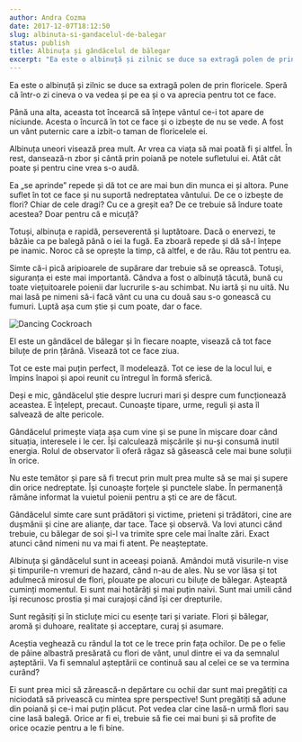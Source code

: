 ```yaml
---
author: Andra Cozma
date: 2017-12-07T18:12:50
slug: albinuta-si-gandacelul-de-balegar
status: publish
title: Albinuța și gândăcelul de bălegar
excerpt: "Ea este o albinuță și zilnic se duce sa extragă polen de prin floricele. Speră că într-o zi cineva o  "
---
```

Ea este o albinuță și zilnic se duce sa extragă polen de prin floricele. Speră că într-o zi cineva o va vedea și pe ea și o va aprecia pentru tot ce face.

Până una alta, aceasta tot încearcă să înțepe vântul ce-i tot apare de niciunde. Acesta o încurcă în tot ce face și o izbește de nu se vede. A fost un vânt puternic care a izbit-o taman de floricelele ei.

Albinuța uneori visează prea mult. Ar vrea ca viața să mai poată fi și altfel. În rest, dansează-n zbor și cântă prin poiană pe notele sufletului ei. Atât cât poate și pentru cine vrea s-o audă.

Ea „se aprinde” repede și dă tot ce are mai bun din munca ei și altora. Pune suflet în tot ce face și nu suportă nedreptatea vântului. De ce o izbește de flori? Chiar de cele dragi? Cu ce a greșit ea? De ce trebuie să îndure toate acestea? Doar pentru că e micuță?

Totuși, albinuța e rapidă, perseverentă și luptătoare. Dacă o enervezi, te bâzâie ca pe balegă până o iei la fugă. Ea zboară repede și dă să-l înțepe pe inamic. Noroc că se oprește la timp, că altfel, e de rău. Rău tot pentru ea.

Simte că-i pică aripioarele de supărare dar trebuie să se oprească. Totuși, siguranța ei este mai importantă. Cândva a fost o albinuță tăcută, bună cu toate viețuitoarele poienii dar lucrurile s-au schimbat. Nu iartă și nu uită. Nu mai lasă pe nimeni să-i facă vânt cu una cu două sau s-o gonească cu fumuri. Luptă așa cum știe și cum poate, dar o face.

![Dancing Cockroach](https://i0.wp.com/www.sherv.net/cm/emoticons/bugs/dancing-cockroach-smiley-emoticon.gif?w=1000)

El este un gândăcel de bălegar și în fiecare noapte, visează că tot face biluțe de prin țărână. Visează tot ce face ziua.

Tot ce este mai puțin perfect, îl modelează. Tot ce iese de la locul lui, e împins înapoi și apoi reunit cu întregul în formă sferică.

Deși e mic, gândăcelul știe despre lucruri mari și despre cum funcționează aceastea. E înțelept, precaut. Cunoaște tipare, urme, reguli și asta îl salvează de alte pericole.

Gândăcelul primește viața așa cum vine și se pune în mișcare doar când situația, interesele i le cer. Își calculează mișcările și nu-și consumă inutil energia. Rolul de observator îi oferă răgaz să găsească cele mai bune soluții în orice.

Nu este temător și pare să fi trecut prin mult prea multe să se mai și supere din orice nedreptate. Își cunoaște forțele și punctele slabe. În permanență rămâne informat la vuietul poienii pentru a ști ce are de făcut.

Gândăcelul simte care sunt prădători și victime, prieteni și trădători, cine are dușmănii și cine are alianțe, dar tace. Tace și observă. Va lovi atunci când trebuie, cu bălegar de soi și-l va trimite spre cele mai înalte zări. Exact atunci când nimeni nu va mai fi atent. Pe neașteptate.

Albinuța și gândăcelul sunt in aceeași poiană. Amândoi mută visurile-n vise și timpurile-n vremuri de hazard, când n-au de ales. Nu se vor lăsa și tot adulmecă mirosul de flori, plouate pe alocuri cu biluțe de bălegar. Așteaptă cuminți momentul. Ei sunt mai hotărâți și mai puțin naivi. Sunt mai umili când își recunosc prostia și mai curajoși când își cer drepturile.

Sunt regăsiți și în sticluțe mici cu esențe tari și variate. Flori și bălegar, aromă și duhoare, realitate și acceptare, curaj și asumare.

Aceștia veghează cu rândul la tot ce le trece prin fața ochilor. De pe o felie de pâine albastră presărată cu flori de vânt, unul dintre ei va da semnalul așteptării. Va fi semnalul așteptării ce continuă sau al celei ce se va termina curând?

Ei sunt prea mici să zărească-n depărtare cu ochii dar sunt mai pregătiți ca niciodată să privească cu mintea spre perspective! Sunt pregătiți să adune din poiană și ce-i mai puțin plăcut. Pot vedea clar cine lasă-n urmă flori sau cine lasă balegă. Orice ar fi ei, trebuie să fie cei mai buni și să profite de orice ocazie pentru a le fi bine.
